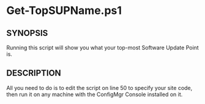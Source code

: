 # Get-TopSUPName.ps1

## SYNOPSIS
Running this script will show you what your top-most Software Update Point is. 


## DESCRIPTION
All you need to do is to edit the script on line 50 to specify your site code, then run it on any machine with the ConfigMgr Console installed on it.

